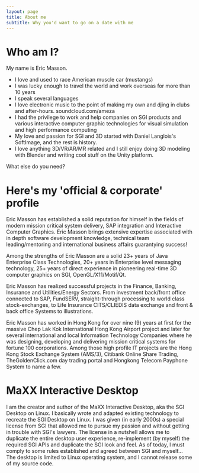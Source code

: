 ```yaml
---
layout: page
title: About me
subtitle: Why you'd want to go on a date with me
---
```


# Who am I?
My name is Eric Masson.

- I love and used to race American muscle car (mustangs)
- I was lucky enough to travel the world and work overseas for more than 10 years
- I speak several languages
- I love electronic music to the point of making my own and djing in clubs and after-hours. soundcloud.com/ameza
- I had the privilege to work and help companies on SGI products and various interactive computer graphic technologies for visual simulation and high performance computing
- My love and passion for SGI and 3D started with Daniel Langlois's SoftImage, and the rest is history.
- I love anything 3D/VR/AR/MR related and I still enjoy doing 3D modeling with Blender and writing cool stuff on the Unity platform.

What else do you need?

# Here's my 'official & corporate' profile

Eric Masson has established a solid reputation for himself in the fields of modern mission critical system delivery, SAP integration and Interactive Computer Graphics. Eric Masson brings extensive expertise associated with in depth software development knowledge, technical team leading/mentoring and international business affairs guarantying success!

Among the strengths of Eric Masson are a solid 23+ years of Java Enterprise Class Technologies, 20+ years in Enterprise level messaging technology, 25+ years of direct experience in pioneering real-time 3D computer graphics on SGI, OpenGL/X11/Motif/Qt.

Eric Masson has realized successful projects in the Finance, Banking, Insurance and Utilities/Energy Sectors. From investment back/front office connected to SAP, FundSERV, straight-through processing to world class stock-exchanges, to Life Insurance CITS/CLIEDIS data exchange and front & back office Systems to illustrations.

Eric Masson has worked in Hong Kong for over nine (9) years at first for the massive Chep Lak Kok International Hong Kong Airport project and later for several international and local Information Technology Companies where he was designing, developing and delivering mission critical systems for fortune 100 corporations. Among those high profile IT projects are the Hong Kong Stock Exchange System (AMS/3), Citibank Online Share Trading, TheGoldenClick.com day trading portal and Hongkong Telecom Payphone System to name a few.


# MaXX Interactive Desktop

I am the creator and author of the MaXX Interactive Desktop, aka the SGI Desktop on Linux.  I basically wrote and adapted existing technology to recreate the SGI Desktop on Linux.  I was given (in early 2000s) a special license from SGI that allowed me to pursue my passion and without getting in trouble with SGI's lawyers.  The license in a nutshell allows me to duplicate the entire desktop user experience, re-implement (by myself) the required SGI APIs and duplicate the SGI look and feel.  As of today, I must comply to some rules established and agreed between SGI and myself...  The desktop is limited to Linux operating system, and I cannot release some of my source code.  
